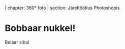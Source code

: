 
| chapter: 360° foto
| section: Järeltöötlus Photoshopis


# Bobbaar nukkel!

<f-video src="https://www.youtube.com/watch?v=DPJRGVNhN6A" />

Belaar sibul